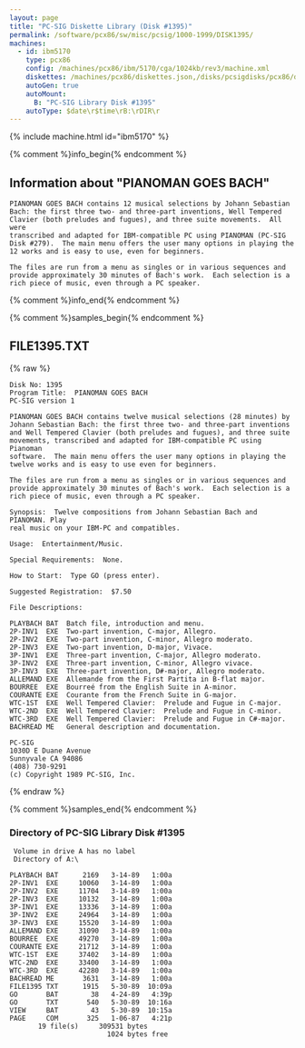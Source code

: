 ```yaml
---
layout: page
title: "PC-SIG Diskette Library (Disk #1395)"
permalink: /software/pcx86/sw/misc/pcsig/1000-1999/DISK1395/
machines:
  - id: ibm5170
    type: pcx86
    config: /machines/pcx86/ibm/5170/cga/1024kb/rev3/machine.xml
    diskettes: /machines/pcx86/diskettes.json,/disks/pcsigdisks/pcx86/diskettes.json
    autoGen: true
    autoMount:
      B: "PC-SIG Library Disk #1395"
    autoType: $date\r$time\rB:\rDIR\r
---
```


{% include machine.html id="ibm5170" %}

{% comment %}info_begin{% endcomment %}

## Information about "PIANOMAN GOES BACH"

    PIANOMAN GOES BACH contains 12 musical selections by Johann Sebastian
    Bach: the first three two- and three-part inventions, Well Tempered
    Clavier (both preludes and fugues), and three suite movements.  All were
    transcribed and adapted for IBM-compatible PC using PIANOMAN (PC-SIG
    Disk #279).  The main menu offers the user many options in playing the
    12 works and is easy to use, even for beginners.
    
    The files are run from a menu as singles or in various sequences and
    provide approximately 30 minutes of Bach's work.  Each selection is a
    rich piece of music, even through a PC speaker.
{% comment %}info_end{% endcomment %}

{% comment %}samples_begin{% endcomment %}

## FILE1395.TXT

{% raw %}
```
Disk No: 1395
Program Title:  PIANOMAN GOES BACH
PC-SIG version 1

PIANOMAN GOES BACH contains twelve musical selections (28 minutes) by
Johann Sebastian Bach: the first three two- and three-part inventions
and Well Tempered Clavier (both preludes and fugues), and three suite
movements, transcribed and adapted for IBM-compatible PC using Pianoman
software.  The main menu offers the user many options in playing the
twelve works and is easy to use even for beginners.

The files are run from a menu as singles or in various sequences and
provide approximately 30 minutes of Bach's work.  Each selection is a
rich piece of music, even through a PC speaker.

Synopsis:  Twelve compositions from Johann Sebastian Bach and PIANOMAN. Play
real music on your IBM-PC and compatibles.

Usage:  Entertainment/Music.

Special Requirements:  None.

How to Start:  Type GO (press enter).

Suggested Registration:  $7.50

File Descriptions:

PLAYBACH BAT  Batch file, introduction and menu.
2P-INV1  EXE  Two-part invention, C-major, Allegro.
2P-INV2  EXE  Two-part invention, C-minor, Allegro moderato.
2P-INV3  EXE  Two-part invention, D-major, Vivace.
3P-INV1  EXE  Three-part invention, C-major, Allegro moderato.
3P-INV2  EXE  Three-part invention, C-minor, Allegro vivace.
3P-INV3  EXE  Three-part invention, D#-major, Allegro moderato.
ALLEMAND EXE  Allemande from the First Partita in B-flat major.
BOURREE  EXE  Bourreé from the English Suite in A-minor.
COURANTE EXE  Courante from the French Suite in G-major.
WTC-1ST  EXE  Well Tempered Clavier:  Prelude and Fugue in C-major.
WTC-2ND  EXE  Well Tempered Clavier:  Prelude and Fugue in C-minor.
WTC-3RD  EXE  Well Tempered Clavier:  Prelude and Fugue in C#-major.
BACHREAD ME   General description and documentation.

PC-SIG
1030D E Duane Avenue
Sunnyvale CA 94086
(408) 730-9291
(c) Copyright 1989 PC-SIG, Inc.

```
{% endraw %}

{% comment %}samples_end{% endcomment %}

### Directory of PC-SIG Library Disk #1395

     Volume in drive A has no label
     Directory of A:\

    PLAYBACH BAT      2169   3-14-89   1:00a
    2P-INV1  EXE     10060   3-14-89   1:00a
    2P-INV2  EXE     11704   3-14-89   1:00a
    2P-INV3  EXE     10132   3-14-89   1:00a
    3P-INV1  EXE     13336   3-14-89   1:00a
    3P-INV2  EXE     24964   3-14-89   1:00a
    3P-INV3  EXE     15520   3-14-89   1:00a
    ALLEMAND EXE     31090   3-14-89   1:00a
    BOURREE  EXE     49270   3-14-89   1:00a
    COURANTE EXE     21712   3-14-89   1:00a
    WTC-1ST  EXE     37402   3-14-89   1:00a
    WTC-2ND  EXE     33400   3-14-89   1:00a
    WTC-3RD  EXE     42280   3-14-89   1:00a
    BACHREAD ME       3631   3-14-89   1:00a
    FILE1395 TXT      1915   5-30-89  10:09a
    GO       BAT        38   4-24-89   4:39p
    GO       TXT       540   5-30-89  10:16a
    VIEW     BAT        43   5-30-89  10:15a
    PAGE     COM       325   1-06-87   4:21p
           19 file(s)     309531 bytes
                            1024 bytes free
